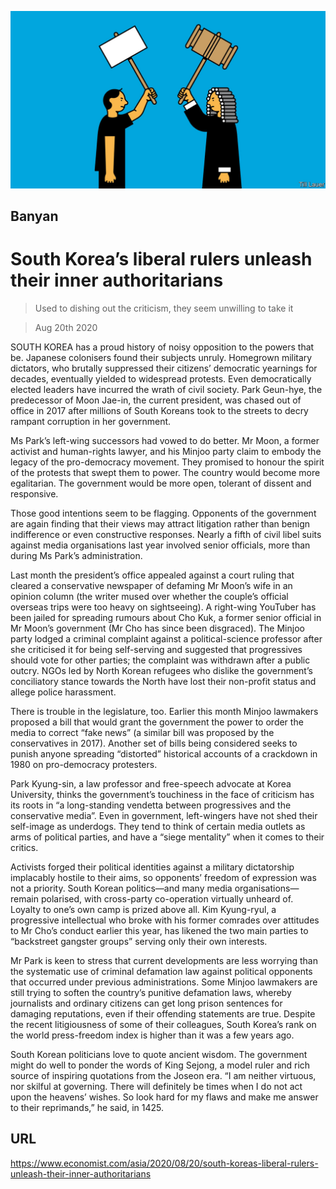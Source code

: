 ![](./images/20200822_ASD000_0.jpg)

## Banyan

# South Korea’s liberal rulers unleash their inner authoritarians

> Used to dishing out the criticism, they seem unwilling to take it

> Aug 20th 2020

SOUTH KOREA has a proud history of noisy opposition to the powers that be. Japanese colonisers found their subjects unruly. Homegrown military dictators, who brutally suppressed their citizens’ democratic yearnings for decades, eventually yielded to widespread protests. Even democratically elected leaders have incurred the wrath of civil society. Park Geun-hye, the predecessor of Moon Jae-in, the current president, was chased out of office in 2017 after millions of South Koreans took to the streets to decry rampant corruption in her government.

Ms Park’s left-wing successors had vowed to do better. Mr Moon, a former activist and human-rights lawyer, and his Minjoo party claim to embody the legacy of the pro-democracy movement. They promised to honour the spirit of the protests that swept them to power. The country would become more egalitarian. The government would be more open, tolerant of dissent and responsive.

Those good intentions seem to be flagging. Opponents of the government are again finding that their views may attract litigation rather than benign indifference or even constructive responses. Nearly a fifth of civil libel suits against media organisations last year involved senior officials, more than during Ms Park’s administration.

Last month the president’s office appealed against a court ruling that cleared a conservative newspaper of defaming Mr Moon’s wife in an opinion column (the writer mused over whether the couple’s official overseas trips were too heavy on sightseeing). A right-wing YouTuber has been jailed for spreading rumours about Cho Kuk, a former senior official in Mr Moon’s government (Mr Cho has since been disgraced). The Minjoo party lodged a criminal complaint against a political-science professor after she criticised it for being self-serving and suggested that progressives should vote for other parties; the complaint was withdrawn after a public outcry. NGOs led by North Korean refugees who dislike the government’s conciliatory stance towards the North have lost their non-profit status and allege police harassment.

There is trouble in the legislature, too. Earlier this month Minjoo lawmakers proposed a bill that would grant the government the power to order the media to correct “fake news” (a similar bill was proposed by the conservatives in 2017). Another set of bills being considered seeks to punish anyone spreading “distorted” historical accounts of a crackdown in 1980 on pro-democracy protesters.

Park Kyung-sin, a law professor and free-speech advocate at Korea University, thinks the government’s touchiness in the face of criticism has its roots in “a long-standing vendetta between progressives and the conservative media”. Even in government, left-wingers have not shed their self-image as underdogs. They tend to think of certain media outlets as arms of political parties, and have a “siege mentality” when it comes to their critics.

Activists forged their political identities against a military dictatorship implacably hostile to their aims, so opponents’ freedom of expression was not a priority. South Korean politics—and many media organisations—remain polarised, with cross-party co-operation virtually unheard of. Loyalty to one’s own camp is prized above all. Kim Kyung-ryul, a progressive intellectual who broke with his former comrades over attitudes to Mr Cho’s conduct earlier this year, has likened the two main parties to “backstreet gangster groups” serving only their own interests.

Mr Park is keen to stress that current developments are less worrying than the systematic use of criminal defamation law against political opponents that occurred under previous administrations. Some Minjoo lawmakers are still trying to soften the country’s punitive defamation laws, whereby journalists and ordinary citizens can get long prison sentences for damaging reputations, even if their offending statements are true. Despite the recent litigiousness of some of their colleagues, South Korea’s rank on the world press-freedom index is higher than it was a few years ago.

South Korean politicians love to quote ancient wisdom. The government might do well to ponder the words of King Sejong, a model ruler and rich source of inspiring quotations from the Joseon era. “I am neither virtuous, nor skilful at governing. There will definitely be times when I do not act upon the heavens’ wishes. So look hard for my flaws and make me answer to their reprimands,” he said, in 1425.

## URL

https://www.economist.com/asia/2020/08/20/south-koreas-liberal-rulers-unleash-their-inner-authoritarians
